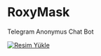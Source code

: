 # RoxyMask
Telegram Anonymus Chat Bot

<a href="https://hizliresim.com/4d6dddz"><img src="https://i.hizliresim.com/4d6dddz.png" alt="Resim Yükle"></a>
